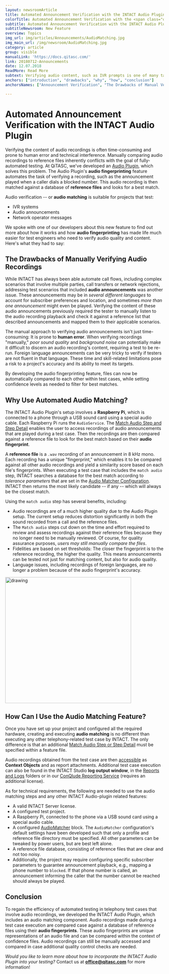 ```yaml
---
layout: newsroomArticle
title: Automated Announcement Verification with the INTACT Audio Plugin
colorTitle: Automated Announcement Verification with the <span class="orange">IN</span>TACT<sup>®</sup> Audio Plugin
subtitle: Automated Announcement Verification with the INTACT Audio Plugin
subtitleNewsroom: New Feature
overview: Topics
img_url: img/articles/Announcements/AudioMatching.jpg
img_main_url: /img/newsroom/AudioMatching.jpg
category: article
group: visible
manualLink: 'https://docs.qitasc.com/'
link: 20180712-Announcements
date: 12.07.2018
ReadMore: Read More
subtext: Verifying audio content, such as IVR prompts is one of many tasks that INTACT automates. This means audio content no longer needs to be checked manually, which significantly reduces the amount of time spent checking test results.
anchors: ["introduction", "drawbacks", "why", "how", "conclusion"]
anchorsNames: ["Announcement Verification", "The Drawbacks of Manual Verification", "Why Use Automated Audio Matching?", "How Can I Use the Audio Matcher?", "Conclusion" ]

---
```

# Automated Announcement Verification with the INTACT Audio Plugin <a name="introduction"></a>
Verifying the content of audio recordings is often time-consuming and prone to human error and technical interference. Manually comparing audio recordings to reference files inherently conflicts with the goal of fully-automated testing. At QiTASC, we've developed an [Audio Plugin](http://www.qitasc.com/articles/20180326-AudioPlugin), which solves this problem. The Audio Plugin's **audio fingerprinting** feature automates the task of verifying a recording, such as the announcement played when a caller dials a blocked number. This audio recording is then matched against a database of **reference files** and looks for a best match.

Audio verification -- or **audio matching** is suitable for projects that test:
* IVR systems
* Audio announcements
* Network operator messages

We spoke with one of our developers about this new feature to find out more about how it works and how **audio fingerprinting** has made life much easier for test engineers who need to verify audio quality and content. Here's what they had to say:

## The Drawbacks of Manually Verifying Audio Recordings <a name="drawbacks"></a>
While INTACT has always been able automate call flows, including complex scenarios that involve multiple parties, call transfers or network rejections, addressing test scenarios that included **audio announcements** was another issue. These announcements may be in *several different languages* to account for subscriber preferences and location, and sometimes *more than one announcement* might even be played. Verifying the content of these audio announcements previously required the tester to manually listen to the audio recording playback and check it against a reference list that described announcements and mapped them to their applicable scenarios.

The manual approach to verifying audio announcements isn't just time-consuming: It is prone to **human error**. When verifying recordings "manually," *poor sound quality* and *background noise* can potentially make it difficult to discern an audio recording's content, requiring a test to be re-run. Foreign language announcements can be very tricky to verify if testers are not fluent in that language. These time and skill-related limitations pose a risk to a project's accuracy and its ability to meet its targets.

By developing the audio fingerprinting feature, files can now be automatically compared to each other within test cases, while setting confidence levels as needed to filter for best matches.

## Why Use Automated Audio Matching? <a name="why"></a>
The INTACT Audio Plugin's setup involves a **Raspberry Pi**, which is connected to a phone through a USB sound card using a special audio cable. Each Raspberry Pi runs the `AudioService`. The [Match Audio Step and Step Detail](https://docs.qitasc.com/intactsteps/audiomatching/) enables the user to access recordings of audio announcements that are played during a test case. Then the recordings are then compared against a reference file to look for the best match based on their **audio fingerprint**.

A **reference file** is a `.wav` recording of an announcement in 8 kHz mono. Each recording has a unique "fingerprint," which enables it to be compared against all other audio recordings and yield a similarity score based on each file's fingerprints. When executing a test case that includes the `match audio` step, INTACT searches a database for the best match according to *tolerance parameters* that are set in the [Audio Matcher Configuration](https://docs.qitasc.com/intactsteps/audiomatchingconfig/). INTACT then returns the most likely candidate -- if any -- which will always be the closest match.

Using the `match audio` step has several benefits, including:
* Audio recordings are of a much higher quality due to the Audio Plugin setup. The current setup reduces distortion significantly in both the sound recorded from a call and the reference files.
* The `Match audio` steps cut down on the time and effort required to review and assess recordings against their reference files because they no longer need to be manually reviewed. Of course, for quality assurance purposes, *users may still manually compare the files*.
* Fidelities are based on set thresholds: The closer the fingerprint is to the reference recording, the higher the quality. This means announcements can be tested not just for matching content, but also for audio quality.
* Language issues, including recordings of foreign languages, are no longer a problem because of the audio fingerprint's accuracy.

<img src="../../img/newsroom/Audio05_Scores.jpg" alt="drawing" width="400px"/>

## How Can I Use the Audio Matching Feature? <a name="how"></a>
Once you have set up your project and configured all the required hardware, creating and executing **audio matching** is no different than executing any other telephony-related test case by INTACT. The only difference is that an additional [Match Audio Step or Step Detail](https://docs.qitasc.com/intactsteps/audiomatching/) must be specified within a feature file.

Audio recordings obtained from the test case are then [accessible](https://docs.qitasc.com/intactsteps/accessaudio/) as **Context Objects** and as report attachments. Additional test case execution can also be found in the INTACT Studio **log output window**, in the [Reports and Logs](https://docs.qitasc.com/intactbasics/logsandreports/) folders or in our [ConQlude Reporting Service](https://docs.qitasc.com/conqlude/introduction/) (requires an additional license).

As for technical requirements, the following are needed to use the audio matching steps and any other INTACT Audio-plugin related features:
* A valid INTACT Server license.
* A configured test project.
* A Raspberry Pi, connected to the phone via a USB sound card using a special audio cable.
* A configured [AudioMatcher](https://docs.qitasc.com/intactsteps/audiomatchingconfig/) block. The `AudioMatcher` configuration's default settings have been developed such that only a profile and reference file directory must be specified. All other parameters can be tweaked by power users, but are best left alone.
* A reference file database, consisting of reference files that are clear and not too noisy.
* Additionally, the project may require configuring specific subscriber parameters to guarantee announcement playback, e.g., mapping a phone number to `blocked`. If that phone number is called, an announcement informing the caller that the number cannot be reached should always be played.

## Conclusion <a name="conclusion"></a>
To regain the efficiency of automated testing in telephony test cases that involve audio recordings, we developed the INTACT Audio Plugin, which includes an audio matching component. Audio recordings made during a test case execution are compared case against a database of reference files using their **audio fingerprints**. These audio fingerprints are unique representations of an audio file and can be compared within the context of confidence files. Audio recordings can still be manually accessed and compared in case additional quality control checks are needed.

*Would you like to learn more about how to incorporate the INTACT Audio Plugin into your testing?* Contact us at **office@qitasc.com** for more information!

